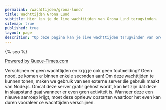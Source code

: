 ```yaml
---
permalink: /wachttijden/grona-lund/
title: Wachttijden Grona Lund
subtitle: Hier kan je de live wachttijden van Grona Lund terugvinden.
sitemap: true
published: true
layout: page
descrition: "Op deze pagina kan je live wachttijden terugvinden van Grona Lund."
---
```


<html>
<head>
{% seo %}
<script id="Cookiebot" src="https://consent.cookiebot.com/uc.js" data-cbid="c28446f3-a71f-463a-aa45-61d022871281" data-blockingmode="auto" type="text/javascript"></script>

<!-- Google tag (gtag.js) -->
<script async src="https://www.googletagmanager.com/gtag/js?id=G-2VNWEQRXBG"></script>
<script>
  window.dataLayer = window.dataLayer || [];
  function gtag(){dataLayer.push(arguments);}
  gtag('js', new Date());

  gtag('config', 'G-2VNWEQRXBG');
</script>

</head>

<body>
<div id="queue-times"></div>
<script src="https://fury106.github.io/wachttijden/grona-lund.js"></script>
<p><a href="https://www.queue-times.com" target="_blank">Powered by Queue-Times.com</a></p>

<p>Verschijnen er geen wachttijden en krijg je ook geen foutmelding? Geen nood, ze komen er binnen enkele seconden aan! Om deze wachttijden te kunnen tonen, maken we gebruik van een externe server die gebruik maakt van Node.js. Omdat deze server gratis gehost wordt, kan het zijn dat deze in slaapstand gaat wanneer er even geen activiteit is. Wanneer deze een nieuwe aanroep krijgt, moet deze opnieuw opstarten waardoor het even kan duren vooraleer de wachttijden verschijnen.</p>

</body>
</html>
